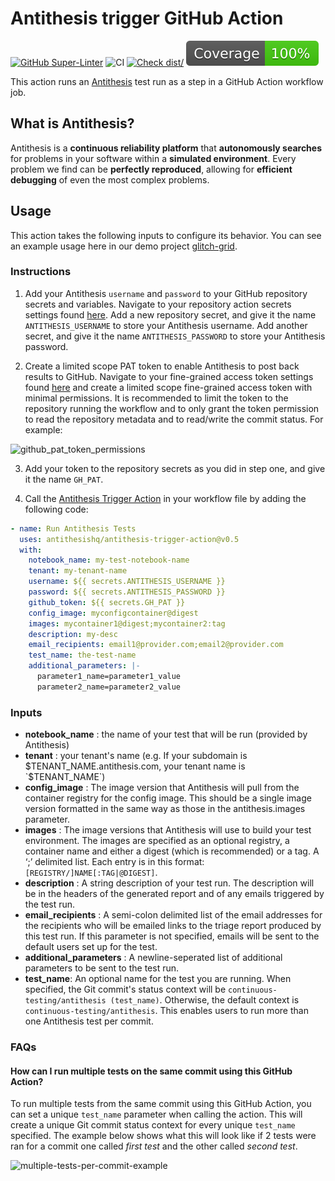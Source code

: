 # Antithesis trigger GitHub Action

[![GitHub Super-Linter](https://github.com/antithesishq/antithesis-trigger-action/actions/workflows/linter.yml/badge.svg)](https://github.com/super-linter/super-linter)
![CI](https://github.com/antithesishq/antithesis-trigger-action/actions/workflows//ci.yml/badge.svg)
[![Check dist/](https://github.com/antithesishq/antithesis-trigger-action/actions/workflows/check-dist.yml/badge.svg)](https://github.com/antithesishq/antithesis-trigger-action/actions/workflows/check-dist.yml)
[![Coverage](./badges/coverage.svg)](./badges/coverage.svg)

This action runs an [Antithesis](https://www.antithesis.com/) test run as a step
in a GitHub Action workflow job.

## What is Antithesis?

Antithesis is a **continuous reliability platform** that **autonomously
searches** for problems in your software within a **simulated environment**.
Every problem we find can be **perfectly reproduced**, allowing for **efficient
debugging** of even the most complex problems.

## Usage

This action takes the following inputs to configure its behavior. You can see an
example usage here in our demo project
[glitch-grid](https://github.com/antithesishq/glitch-grid/blob/main/.github/workflows/ci_integration_go.yml).

### Instructions

1. Add your Antithesis `username` and `password` to your GitHub repository
   secrets and variables. Navigate to your repository action secrets settings
   found
   [here](https://github.com/<org_name>/<repo_name>/settings/secrets/actions).
   Add a new repository secret, and give it the name `ANTITHESIS_USERNAME` to
   store your Antithesis username. Add another secret, and give it the name
   `ANTITHESIS_PASSWORD` to store your Antithesis password.

2. Create a limited scope PAT token to enable Antithesis to post back results to
   GitHub. Navigate to your fine-grained access token settings found
   [here](https://github.com/settings/tokens?type=beta) and create a limited
   scope fine-grained access token with minimal permissions. It is recommended
   to limit the token to the repository running the workflow and to only grant
   the token permission to read the repository metadata and to read/write the
   commit status. For example:

![github_pat_token_permissions](https://github.com/antithesishq/antithesis-trigger-action/assets/3439582/935c5c58-e158-4558-a455-9a5f99d48c8b)

3. Add your token to the repository secrets as you did in step one, and give it
   the name `GH_PAT`.

4. Call the
   [Antithesis Trigger Action](https://github.com/antithesishq/antithesis-trigger-action)
   in your workflow file by adding the following code:

```yml
- name: Run Antithesis Tests
  uses: antithesishq/antithesis-trigger-action@v0.5
  with:
    notebook_name: my-test-notebook-name
    tenant: my-tenant-name
    username: ${{ secrets.ANTITHESIS_USERNAME }}
    password: ${{ secrets.ANTITHESIS_PASSWORD }}
    github_token: ${{ secrets.GH_PAT }}
    config_image: myconfigcontainer@digest
    images: mycontainer1@digest;mycontainer2:tag
    description: my-desc
    email_recipients: email1@provider.com;email2@provider.com
    test_name: the-test-name
    additional_parameters: |-
      parameter1_name=parameter1_value
      parameter2_name=parameter2_value
```

### Inputs

- **notebook_name** : the name of your test that will be run (provided by
  Antithesis)
- **tenant** : your tenant's name (e.g. If your subdomain is
  $TENANT_NAME.antithesis.com, your tenant name is `$TENANT_NAME`)
- **config_image** : The image version that Antithesis will pull from the
  container registry for the config image. This should be a single image version
  formatted in the same way as those in the antithesis.images parameter.
- **images** : The image versions that Antithesis will use to build your test
  environment. The images are specified as an optional registry, a container
  name and either a digest (which is recommended) or a tag. A ‘;’ delimited
  list. Each entry is in this format: `[REGISTRY/]NAME[:TAG|@DIGEST]`.
- **description** : A string description of your test run. The description will
  be in the headers of the generated report and of any emails triggered by the
  test run.
- **email_recipients** : A semi-colon delimited list of the email addresses for
  the recipients who will be emailed links to the triage report produced by this
  test run. If this parameter is not specified, emails will be sent to the
  default users set up for the test.
- **additional_parameters** : A newline-seperated list of additional parameters
  to be sent to the test run.
- **test_name**: An optional name for the test you are running. When specified,
  the Git commit's status context will be
  `continuous-testing/antithesis (test_name)`. Otherwise, the default context is
  `continuous-testing/antithesis`. This enables users to run more than one
  Antithesis test per commit.

### FAQs

#### How can I run multiple tests on the same commit using this GitHub Action?

To run multiple tests from the same commit using this GitHub Action, you can set
a unique `test_name` parameter when calling the action. This will create a
unique Git commit status context for every unique `test_name` specified. The
example below shows what this will look like if 2 tests were ran for a commit
one called _first test_ and the other called _second test_.

![multiple-tests-per-commit-example](https://github.com/user-attachments/assets/dfde256c-74b1-4204-b1e7-4ab290a58bfe)

